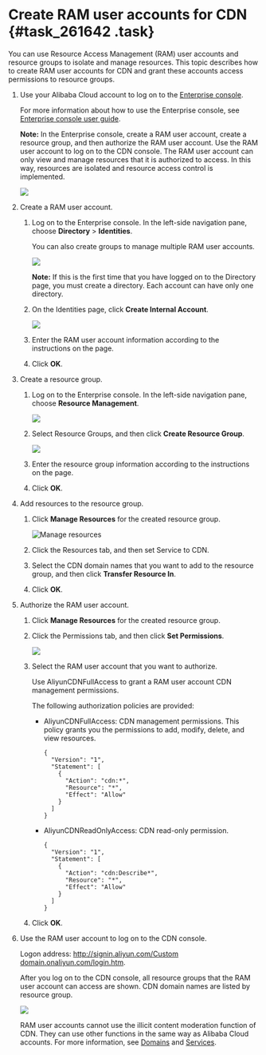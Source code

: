# Create RAM user accounts for CDN {#task_261642 .task}

You can use Resource Access Management \(RAM\) user accounts and resource groups to isolate and manage resources. This topic describes how to create RAM user accounts for CDN and grant these accounts access permissions to resource groups.

1.  Use your Alibaba Cloud account to log on to the [Enterprise console](https://enterprise.console.aliyun.com/). 

    For more information about how to use the Enterprise console, see [Enterprise console user guide](https://help.aliyun.com/document_detail/59910.html).

    **Note:** In the Enterprise console, create a RAM user account, create a resource group, and then authorize the RAM user account. Use the RAM user account to log on to the CDN console. The RAM user account can only view and manage resources that it is authorized to access. In this way, resources are isolated and resource access control is implemented.

    ![](images/3487_en-US.png)

2.  Create a RAM user account. 
    1.  Log on to the Enterprise console. In the left-side navigation pane, choose **Directory** \> **Identities**. 

        You can also create groups to manage multiple RAM user accounts.

        ![](images/3488_en-US.png)

        **Note:** If this is the first time that you have logged on to the Directory page, you must create a directory. Each account can have only one directory.

    2.  On the Identities page, click **Create Internal Account**. 

        ![](images/51346_en-US.png)

    3.  Enter the RAM user account information according to the instructions on the page.
    4.  Click **OK**.
3.  Create a resource group. 
    1.  Log on to the Enterprise console. In the left-side navigation pane, choose **Resource Management**. 

        ![](images/51347_en-US.png)

    2.  Select Resource Groups, and then click **Create Resource Group**. 

        ![](images/51349_en-US.png)

    3.  Enter the resource group information according to the instructions on the page.
    4.  Click **OK**.
4.  Add resources to the resource group. 
    1.  Click **Manage Resources** for the created resource group. 

        ![Manage resources](images/54431_en-US.png)

    2.  Click the Resources tab, and then set Service to CDN.
    3.  Select the CDN domain names that you want to add to the resource group, and then click **Transfer Resource In**.
    4.  Click **OK**.
5.  Authorize the RAM user account. 
    1.  Click **Manage Resources** for the created resource group.
    2.  Click the Permissions tab, and then click **Set Permissions**. 

        ![](images/51353_en-US.png)

    3.  Select the RAM user account that you want to authorize. 

        Use AliyunCDNFullAccess to grant a RAM user account CDN management permissions.

        The following authorization policies are provided:

        -   AliyunCDNFullAccess: CDN management permissions. This policy grants you the permissions to add, modify, delete, and view resources.

            ``` {#codeblock_9gg_mw3_rw7}
            {
              "Version": "1",
              "Statement": [
                {
                  "Action": "cdn:*",
                  "Resource": "*",
                  "Effect": "Allow"
                }
              ]
            }
            ```

        -   AliyunCDNReadOnlyAccess: CDN read-only permission.

            ``` {#codeblock_3n6_4xn_m6z}
            {
              "Version": "1",
              "Statement": [
                {
                  "Action": "cdn:Describe*",
                  "Resource": "*",
                  "Effect": "Allow"
                }
              ]
            }
            ```

    4.  Click **OK**.
6.  Use the RAM user account to log on to the CDN console. 

    Logon address: [http://signin.aliyun.com/Custom domain.onaliyun.com/login.htm](http://signin.aliyun.com/%3C%E8%87%AA%E5%AE%9A%E4%B9%89%E5%9F%9F%3E.onaliyun.com/login.htm).

    After you log on to the CDN console, all resource groups that the RAM user account can access are shown. CDN domain names are listed by resource group.

    ![](http://static-aliyun-doc.oss-cn-hangzhou.aliyuncs.com/assets/img/5176/15671569163493_en-US.png)

    RAM user accounts cannot use the illicit content moderation function of CDN. They can use other functions in the same way as Alibaba Cloud accounts. For more information, see [Domains](../DNCDN11828177/EN-US_TP_5118.dita#concept_tvm_vhx_wdb) and [Services](EN-US_TP_1162242.dita#concept_1461607).



